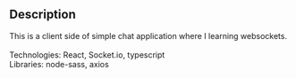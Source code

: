 ## Description
This is a client side of simple chat application where I learning websockets. </br>
</br>
Technologies: React, Socket.io, typescript </br>
Libraries: node-sass, axios </br>
